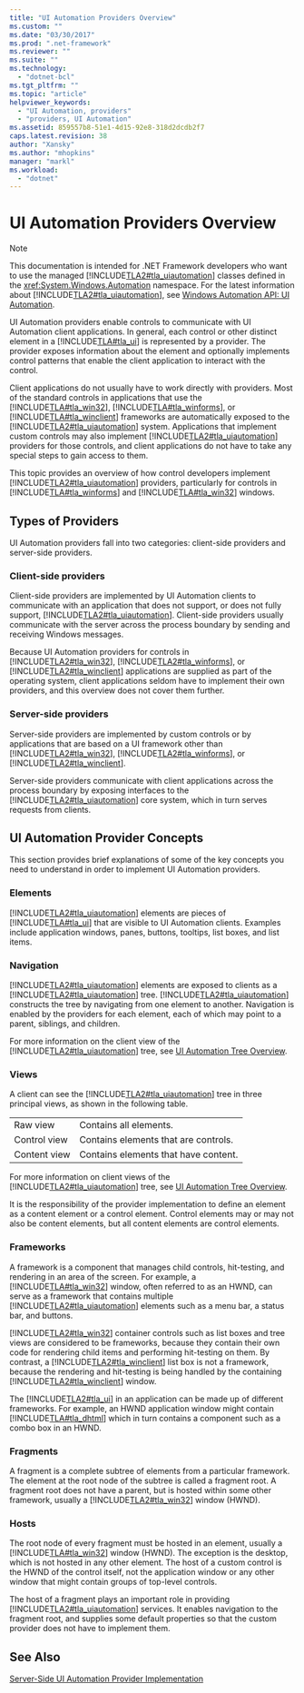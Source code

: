 ```yaml
---
title: "UI Automation Providers Overview"
ms.custom: ""
ms.date: "03/30/2017"
ms.prod: ".net-framework"
ms.reviewer: ""
ms.suite: ""
ms.technology: 
  - "dotnet-bcl"
ms.tgt_pltfrm: ""
ms.topic: "article"
helpviewer_keywords: 
  - "UI Automation, providers"
  - "providers, UI Automation"
ms.assetid: 859557b8-51e1-4d15-92e8-318d2dcdb2f7
caps.latest.revision: 38
author: "Xansky"
ms.author: "mhopkins"
manager: "markl"
ms.workload: 
  - "dotnet"
---
```

# UI Automation Providers Overview
> [!NOTE]
>  This documentation is intended for .NET Framework developers who want to use the managed [!INCLUDE[TLA2#tla_uiautomation](../../../includes/tla2sharptla-uiautomation-md.md)] classes defined in the <xref:System.Windows.Automation> namespace. For the latest information about [!INCLUDE[TLA2#tla_uiautomation](../../../includes/tla2sharptla-uiautomation-md.md)], see [Windows Automation API: UI Automation](http://go.microsoft.com/fwlink/?LinkID=156746).  
  
 UI Automation providers enable controls to communicate with UI Automation client applications. In general, each control or other distinct element in a [!INCLUDE[TLA#tla_ui](../../../includes/tlasharptla-ui-md.md)] is represented by a provider. The provider exposes information about the element and optionally implements control patterns that enable the client application to interact with the control.  
  
 Client applications do not usually have to work directly with providers. Most of the standard controls in applications that use the [!INCLUDE[TLA#tla_win32](../../../includes/tlasharptla-win32-md.md)], [!INCLUDE[TLA#tla_winforms](../../../includes/tlasharptla-winforms-md.md)], or [!INCLUDE[TLA#tla_winclient](../../../includes/tlasharptla-winclient-md.md)] frameworks are automatically exposed to the [!INCLUDE[TLA2#tla_uiautomation](../../../includes/tla2sharptla-uiautomation-md.md)] system. Applications that implement custom controls may also implement [!INCLUDE[TLA2#tla_uiautomation](../../../includes/tla2sharptla-uiautomation-md.md)] providers for those controls, and client applications do not have to take any special steps to gain access to them.  
  
 This topic provides an overview of how control developers implement [!INCLUDE[TLA2#tla_uiautomation](../../../includes/tla2sharptla-uiautomation-md.md)] providers, particularly for controls in [!INCLUDE[TLA#tla_winforms](../../../includes/tlasharptla-winforms-md.md)] and [!INCLUDE[TLA#tla_win32](../../../includes/tlasharptla-win32-md.md)] windows.  
  
<a name="Types_of_Providers"></a>   
## Types of Providers  
 UI Automation providers fall into two categories: client-side providers and server-side providers.  
  
### Client-side providers  
 Client-side providers are implemented by UI Automation clients to communicate with an application that does not support, or does not fully support, [!INCLUDE[TLA2#tla_uiautomation](../../../includes/tla2sharptla-uiautomation-md.md)]. Client-side providers usually communicate with the server across the process boundary by sending and receiving Windows messages.  
  
 Because UI Automation providers for controls in [!INCLUDE[TLA2#tla_win32](../../../includes/tla2sharptla-win32-md.md)], [!INCLUDE[TLA2#tla_winforms](../../../includes/tla2sharptla-winforms-md.md)], or [!INCLUDE[TLA2#tla_winclient](../../../includes/tla2sharptla-winclient-md.md)] applications are supplied as part of the operating system, client applications seldom have to implement their own providers, and this overview does not cover them further.  
  
### Server-side providers  
 Server-side providers are implemented by custom controls or by applications that are based on a UI framework other than [!INCLUDE[TLA2#tla_win32](../../../includes/tla2sharptla-win32-md.md)], [!INCLUDE[TLA2#tla_winforms](../../../includes/tla2sharptla-winforms-md.md)], or [!INCLUDE[TLA2#tla_winclient](../../../includes/tla2sharptla-winclient-md.md)].  
  
 Server-side providers communicate with client applications across the process boundary by exposing interfaces to the [!INCLUDE[TLA2#tla_uiautomation](../../../includes/tla2sharptla-uiautomation-md.md)] core system, which in turn serves requests from clients.  
  
<a name="AutomationProviderConcepts"></a>   
## UI Automation Provider Concepts  
 This section provides brief explanations of some of the key concepts you need to understand in order to implement UI Automation providers.  
  
### Elements  
 [!INCLUDE[TLA2#tla_uiautomation](../../../includes/tla2sharptla-uiautomation-md.md)] elements are pieces of [!INCLUDE[TLA#tla_ui](../../../includes/tlasharptla-ui-md.md)] that are visible to UI Automation clients. Examples include application windows, panes, buttons, tooltips, list boxes, and list items.  
  
### Navigation  
 [!INCLUDE[TLA2#tla_uiautomation](../../../includes/tla2sharptla-uiautomation-md.md)] elements are exposed to clients as a [!INCLUDE[TLA2#tla_uiautomation](../../../includes/tla2sharptla-uiautomation-md.md)] tree. [!INCLUDE[TLA2#tla_uiautomation](../../../includes/tla2sharptla-uiautomation-md.md)] constructs the tree by navigating from one element to another. Navigation is enabled by the providers for each element, each of which may point to a parent, siblings, and children.  
  
 For more information on the client view of the [!INCLUDE[TLA2#tla_uiautomation](../../../includes/tla2sharptla-uiautomation-md.md)] tree, see [UI Automation Tree Overview](../../../docs/framework/ui-automation/ui-automation-tree-overview.md).  
  
### Views  
 A client can see the [!INCLUDE[TLA2#tla_uiautomation](../../../includes/tla2sharptla-uiautomation-md.md)] tree in three principal views, as shown in the following table.  
  
|||  
|-|-|  
|Raw view|Contains all elements.|  
|Control view|Contains elements that are controls.|  
|Content view|Contains elements that have content.|  
  
 For more information on client views of the [!INCLUDE[TLA2#tla_uiautomation](../../../includes/tla2sharptla-uiautomation-md.md)] tree, see [UI Automation Tree Overview](../../../docs/framework/ui-automation/ui-automation-tree-overview.md).  
  
 It is the responsibility of the provider implementation to define an element as a content element or a control element. Control elements may or may not also be content elements, but all content elements are control elements.  
  
### Frameworks  
 A framework is a component that manages child controls, hit-testing, and rendering in an area of the screen. For example, a [!INCLUDE[TLA#tla_win32](../../../includes/tlasharptla-win32-md.md)] window, often referred to as an HWND, can serve as a framework that contains multiple [!INCLUDE[TLA2#tla_uiautomation](../../../includes/tla2sharptla-uiautomation-md.md)] elements such as a menu bar, a status bar, and buttons.  
  
 [!INCLUDE[TLA2#tla_win32](../../../includes/tla2sharptla-win32-md.md)] container controls such as list boxes and tree views are considered to be frameworks, because they contain their own code for rendering child items and performing hit-testing on them. By contrast, a [!INCLUDE[TLA2#tla_winclient](../../../includes/tla2sharptla-winclient-md.md)] list box is not a framework, because the rendering and hit-testing is being handled by the containing [!INCLUDE[TLA2#tla_winclient](../../../includes/tla2sharptla-winclient-md.md)] window.  
  
 The [!INCLUDE[TLA2#tla_ui](../../../includes/tla2sharptla-ui-md.md)] in an application can be made up of different frameworks. For example, an HWND application window might contain [!INCLUDE[TLA#tla_dhtml](../../../includes/tlasharptla-dhtml-md.md)] which in turn contains a component such as a combo box in an HWND.  
  
### Fragments  
 A fragment is a complete subtree of elements from a particular framework. The element at the root node of the subtree is called a fragment root. A fragment root does not have a parent, but is hosted within some other framework, usually a [!INCLUDE[TLA2#tla_win32](../../../includes/tla2sharptla-win32-md.md)] window (HWND).  
  
### Hosts  
 The root node of every fragment must be hosted in an element, usually a [!INCLUDE[TLA#tla_win32](../../../includes/tlasharptla-win32-md.md)] window (HWND). The exception is the desktop, which is not hosted in any other element. The host of a custom control is the HWND of the control itself, not the application window or any other window that might contain groups of top-level controls.  
  
 The host of a fragment plays an important role in providing [!INCLUDE[TLA2#tla_uiautomation](../../../includes/tla2sharptla-uiautomation-md.md)] services. It enables navigation to the fragment root, and supplies some default properties so that the custom provider does not have to implement them.  
  
## See Also  
 [Server-Side UI Automation Provider Implementation](../../../docs/framework/ui-automation/server-side-ui-automation-provider-implementation.md)

